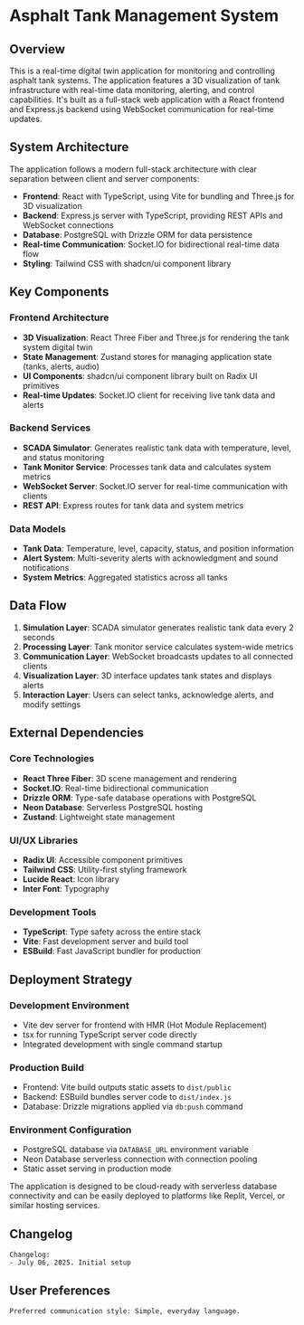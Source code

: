 # Asphalt Tank Management System

## Overview

This is a real-time digital twin application for monitoring and controlling asphalt tank systems. The application features a 3D visualization of tank infrastructure with real-time data monitoring, alerting, and control capabilities. It's built as a full-stack web application with a React frontend and Express.js backend using WebSocket communication for real-time updates.

## System Architecture

The application follows a modern full-stack architecture with clear separation between client and server components:

- **Frontend**: React with TypeScript, using Vite for bundling and Three.js for 3D visualization
- **Backend**: Express.js server with TypeScript, providing REST APIs and WebSocket connections
- **Database**: PostgreSQL with Drizzle ORM for data persistence
- **Real-time Communication**: Socket.IO for bidirectional real-time data flow
- **Styling**: Tailwind CSS with shadcn/ui component library

## Key Components

### Frontend Architecture
- **3D Visualization**: React Three Fiber and Three.js for rendering the tank system digital twin
- **State Management**: Zustand stores for managing application state (tanks, alerts, audio)
- **UI Components**: shadcn/ui component library built on Radix UI primitives
- **Real-time Updates**: Socket.IO client for receiving live tank data and alerts

### Backend Services
- **SCADA Simulator**: Generates realistic tank data with temperature, level, and status monitoring
- **Tank Monitor Service**: Processes tank data and calculates system metrics
- **WebSocket Server**: Socket.IO server for real-time communication with clients
- **REST API**: Express routes for tank data and system metrics

### Data Models
- **Tank Data**: Temperature, level, capacity, status, and position information
- **Alert System**: Multi-severity alerts with acknowledgment and sound notifications
- **System Metrics**: Aggregated statistics across all tanks

## Data Flow

1. **Simulation Layer**: SCADA simulator generates realistic tank data every 2 seconds
2. **Processing Layer**: Tank monitor service calculates system-wide metrics
3. **Communication Layer**: WebSocket broadcasts updates to all connected clients
4. **Visualization Layer**: 3D interface updates tank states and displays alerts
5. **Interaction Layer**: Users can select tanks, acknowledge alerts, and modify settings

## External Dependencies

### Core Technologies
- **React Three Fiber**: 3D scene management and rendering
- **Socket.IO**: Real-time bidirectional communication
- **Drizzle ORM**: Type-safe database operations with PostgreSQL
- **Neon Database**: Serverless PostgreSQL hosting
- **Zustand**: Lightweight state management

### UI/UX Libraries
- **Radix UI**: Accessible component primitives
- **Tailwind CSS**: Utility-first styling framework
- **Lucide React**: Icon library
- **Inter Font**: Typography

### Development Tools
- **TypeScript**: Type safety across the entire stack
- **Vite**: Fast development server and build tool
- **ESBuild**: Fast JavaScript bundler for production

## Deployment Strategy

### Development Environment
- Vite dev server for frontend with HMR (Hot Module Replacement)
- tsx for running TypeScript server code directly
- Integrated development with single command startup

### Production Build
- Frontend: Vite build outputs static assets to `dist/public`
- Backend: ESBuild bundles server code to `dist/index.js`
- Database: Drizzle migrations applied via `db:push` command

### Environment Configuration
- PostgreSQL database via `DATABASE_URL` environment variable
- Neon Database serverless connection with connection pooling
- Static asset serving in production mode

The application is designed to be cloud-ready with serverless database connectivity and can be easily deployed to platforms like Replit, Vercel, or similar hosting services.

## Changelog
```
Changelog:
- July 06, 2025. Initial setup
```

## User Preferences
```
Preferred communication style: Simple, everyday language.
```